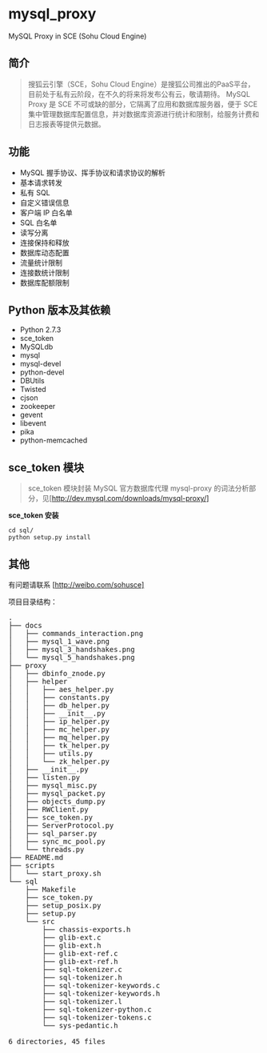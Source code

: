 mysql_proxy
===========
MySQL Proxy in SCE (Sohu Cloud Engine)

简介
-----------
> 搜狐云引擎（SCE，Sohu Cloud Engine）是搜狐公司推出的PaaS平台，目前处于私有云阶段，在不久的将来将发布公有云，敬请期待。
> MySQL Proxy 是 SCE 不可或缺的部分，它隔离了应用和数据库服务器，便于 SCE 集中管理数据库配置信息，并对数据库资源进行统计和限制，给服务计费和日志报表等提供元数据。

功能
-----------
- MySQL 握手协议、挥手协议和请求协议的解析
- 基本请求转发
- 私有 SQL
- 自定义错误信息
- 客户端 IP 白名单
- SQL 白名单
- 读写分离
- 连接保持和释放
- 数据库动态配置
- 流量统计限制
- 连接数统计限制
- 数据库配额限制

Python 版本及其依赖
-----------
- Python 2.7.3
- sce_token
- MySQLdb
 - mysql
 - mysql-devel
 - python-devel
- DBUtils
- Twisted
- cjson
- zookeeper
- gevent
 - libevent
- pika
- python-memcached

sce_token 模块
-----------
> sce_token 模块封装 MySQL 官方数据库代理 mysql-proxy 的词法分析部分，见[http://dev.mysql.com/downloads/mysql-proxy/]

 **sce_token 安装**

    cd sql/
    python setup.py install

其他
-----------
有问题请联系 [http://weibo.com/sohusce]

项目目录结构：
<pre>
.
├── docs
│   ├── commands_interaction.png
│   ├── mysql_1_wave.png
│   ├── mysql_3_handshakes.png
│   └── mysql_5_handshakes.png
├── proxy
│   ├── dbinfo_znode.py
│   ├── helper
│   │   ├── aes_helper.py
│   │   ├── constants.py
│   │   ├── db_helper.py
│   │   ├── __init__.py
│   │   ├── ip_helper.py
│   │   ├── mc_helper.py
│   │   ├── mq_helper.py
│   │   ├── tk_helper.py
│   │   ├── utils.py
│   │   └── zk_helper.py
│   ├── __init__.py
│   ├── listen.py
│   ├── mysql_misc.py
│   ├── mysql_packet.py
│   ├── objects_dump.py
│   ├── RWClient.py
│   ├── sce_token.py
│   ├── ServerProtocol.py
│   ├── sql_parser.py
│   ├── sync_mc_pool.py
│   └── threads.py
├── README.md
├── scripts
│   └── start_proxy.sh
└── sql
    ├── Makefile
    ├── sce_token.py
    ├── setup_posix.py
    ├── setup.py
    └── src
        ├── chassis-exports.h
        ├── glib-ext.c
        ├── glib-ext.h
        ├── glib-ext-ref.c
        ├── glib-ext-ref.h
        ├── sql-tokenizer.c
        ├── sql-tokenizer.h
        ├── sql-tokenizer-keywords.c
        ├── sql-tokenizer-keywords.h
        ├── sql-tokenizer.l
        ├── sql-tokenizer-python.c
        ├── sql-tokenizer-tokens.c
        └── sys-pedantic.h

6 directories, 45 files
</pre>
[http://weibo.com/sohusce]: http://weibo.com/sohusce
[http://dev.mysql.com/downloads/mysql-proxy/]: http://dev.mysql.com/downloads/mysql-proxy/ 
